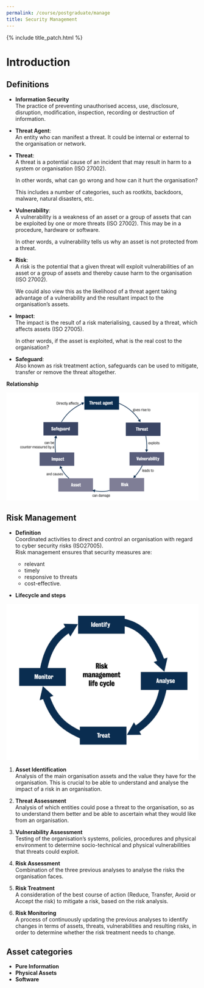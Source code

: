 ```yaml
---
permalink: /course/postgraduate/manage
title: Security Management
---
```


{% include title_patch.html %}

# Introduction

## Definitions

- **Information Security**  
  The practice of preventing unauthorised access, use, disclosure, disruption, 
  modification, inspection, recording or destruction of information.


- **Threat Agent**:  
  An entity who can manifest a threat. 
  It could be internal or external to the organisation or network.
  

- **Threat**:  
  A threat is a potential cause of an incident that may result in harm to 
  a system or organisation (ISO 27002).

  In other words, what can go wrong and how can it hurt the organisation?

  This includes a number of categories, such as rootkits, backdoors, malware, 
  natural disasters, etc.
  

- **Vulnerability**:  
  A vulnerability is a weakness of an asset or a group of assets that can 
  be exploited by one or more threats (ISO 27002). This may be in a procedure, 
  hardware or software.
  
  In other words, a vulnerability tells us why an asset is not protected 
  from a threat.
  

- **Risk**:  
  A risk is the potential that a given threat will exploit vulnerabilities 
  of an asset or a group of assets and thereby cause harm to the organisation 
  (ISO 27002).

  We could also view this as the likelihood of a threat agent taking advantage 
  of a vulnerability and the resultant impact to the organisation’s assets.


- **Impact**:  
  The impact is the result of a risk materialising, caused by a threat, 
  which affects assets (ISO 27005).

  In other words, if the asset is exploited, what is the real cost 
  to the organisation?
  

- **Safeguard**:  
  Also known as risk treatment action, safeguards can be used to mitigate, 
  transfer or remove the threat altogether.

**Relationship**

<div style="text-align:center">
<img src="/static/course/postgraduate/manage/relation.png"  alt=""/>
</div>

## Risk Management

- **Definition**  
  Coordinated activities to direct and control an organisation with regard to 
  cyber security risks (ISO27005).  
  Risk management ensures that security measures are:  
  - relevant
  - timely
  - responsive to threats
  - cost-effective.

- **Lifecycle and steps**

<div style="text-align:center">
<img src="/static/course/postgraduate/manage/lifecycle.png"  alt=""/>
</div>

1. **Asset Identification**  
  Analysis of the main organisation assets and the value they have for
  the organisation. This is crucial to be able to understand and analyse
  the impact of a risk in an organisation.
  

2. **Threat Assessment**  
    Analysis of which entities could pose a threat to the organisation, so 
    as to understand them better and be able to ascertain what they
    would like from an organisation.
  

3. **Vulnerability Assessment**  
  Testing of the organisation’s systems, policies, procedures and
  physical environment to determine socio-technical and physical
  vulnerabilities that threats could exploit.
  

4. **Risk Assessment**  
  Combination of the three previous analyses to analyse the risks the
  organisation faces.
   

5. **Risk Treatment**  
   A consideration of the best course of action (Reduce, Transfer, Avoid
   or Accept the risk) to mitigate a risk, based on the risk analysis.


6. **Risk Monitoring**  
   A process of continuously updating the previous analyses to identify
   changes in terms of assets, threats, vulnerabilities and resulting
   risks, in order to determine whether the risk treatment needs to
   change.
   

## Asset categories

- **Pure Information**
- **Physical Assets**
- **Software**

